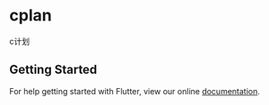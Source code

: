 # cplan

c计划

## Getting Started

For help getting started with Flutter, view our online
[documentation](https://flutter.io/).

